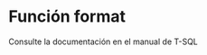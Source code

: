 ﻿---
FunctionName: "format"
FunctionType: "SQL"
Autogenerated: true
---

# Función  format

Consulte la documentación en el manual de T-SQL
